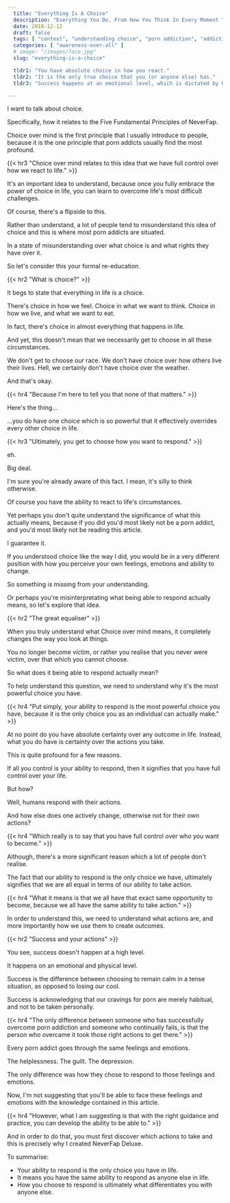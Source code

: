 ```yaml
---
  title: "Everything Is A Choice"
  description: "Everything You Do, From How You Think In Every Moment To What You Believe Today Or Tomorrow, Is Completely At Your Discretion. You Just Have To Realise It."
  date: 2018-12-12
  draft: false
  tags: [ "context", "understanding choice", "porn addiction", "addiction", "awareness", "nofap", "neverfap", "neverfap deluxe" ]
  categories: [ "awareness-over-all" ]
  # image: "/images/face.jpg"
  slug: "everything-is-a-choice"

  tldr1: "You have absolute choice in how you react."
  tldr2: "It is the only true choice that you (or anyone else) has."
  tldr3: "Success happens at an emotional level, which is dictated by how we react."

---
```


I want to talk about choice.

Specifically, how it relates to the Five Fundamental Principles of NeverFap.

Choice over mind is the first principle that I usually introduce to people, because it is the one principle that porn addicts usually find the most profound.


{{< hr3 "Choice over mind relates to this idea that we have full control over how we react to life." >}}


It's an important idea to understand, because once you fully embrace the power of choice in life, you can learn to overcome life's most difficult challenges.

Of course, there's a flipside to this. 

Rather than understand, a lot of people tend to misunderstand this idea of choice and this is where most porn addicts are situated. 

In a state of misunderstanding over what choice is and what rights they have over it.

So let's consider this your formal re-education.


{{< hr2 "What is choice?" >}}


It begs to state that everything in life is a choice.

There's choice in how we feel. Choice in what we want to think. Choice in how we live, and what we want to eat. 

In fact, there's choice in almost everything that happens in life.

And yet, this doesn't mean that we necessarily get to choose in all these circumstances. 

We don't get to choose our race. We don't have choice over how others live their lives. Hell, we certainly don't have choice over the weather. 

And that's okay.


{{< hr4 "Because I'm here to tell you that none of that matters." >}}


Here's the thing... 

...you do have one choice which is so powerful that it effectively overrides every other choice in life.


{{< hr3 "Ultimately, you get to choose how you want to respond." >}}


eh.

Big deal.

I'm sure you're already aware of this fact. I mean, it's silly to think otherwise.

Of course you have the ability to react to life's circumstances.

Yet perhaps you don't quite understand the significance of what this actually means, because if you did you'd most likely not be a porn addict, and you'd most likely not be reading this article.

I guarantee it.

If you understood choice like the way I did, you would be in a very different position with how you perceive your own feelings, emotions and ability to change.

So something is missing from your understanding. 

Or perhaps you're misinterpretating what being able to respond actually means, so let's explore that idea.


{{< hr2 "The great equaliser" >}}


When you truly understand what Choice over mind means, it completely changes the way you look at things. 

You no longer become victim, or rather you realise that you never were victim, over that which you cannot choose.

So what does it being able to respond actually mean?

To help understand this question, we need to understand why it's the most powerful choice you have.


{{< hr4 "Put simply, your ability to respond is the most powerful choice you have, because it is the only choice you as an individual can actually make." >}}


At no point do you have absolute certainty over any outcome in life. Instead, what you do have is certainty over the actions you take.

This is quite profound for a few reasons. 

If all you control is your ability to respond, then it signifies that you have full control over your life.

But how? 

Well, humans respond with their actions. 

And how else does one actively change, otherwise not for their own actions? 


{{< hr4 "Which really is to say that you have full control over who you want to become." >}}


Although, there's a more significant reason which a lot of people don't realise. 

The fact that our ability to respond is the only choice we have, ultimately signifies that we are all equal in terms of our ability to take action.


{{< hr4 "What it means is that we all have that exact same opportunity to become, because we all have the same ability to take action." >}}


In order to understand this, we need to understand what actions are, and more importantly how we use them to create outcomes.


{{< hr2 "Success and your actions" >}}


You see, success doesn't happen at a high level.

It happens on an emotional and physical level. 

Success is the difference between choosing to remain calm in a tense situation, as opposed to losing our cool. 

Success is acknowledging that our cravings for porn are merely habitual, and not to be taken personally. 


{{< hr4 "The only difference between someone who has successfully overcome porn addiction and someone who continually fails, is that the person who overcame it took those right actions to get there." >}}


Every porn addict goes through the same feelings and emotions. 

The helplessness. The guilt. The depression.

The only difference was how they chose to respond to those feelings and emotions. 

Now, I'm not suggesting that you'll be able to face these feelings and emotions with the knowledge contained in this article.


{{< hr4 "However, what I am suggesting is that with the right guidance and practice, you can develop the ability to be able to." >}}


And in order to do that, you must first discover which actions to take and this is precisely why I created NeverFap Deluxe.

To summarise:

- Your ability to respond is the only choice you have in life. 
- It means you have the same ability to respond as anyone else in life.
- How you choose to respond is ultimately what differentiates you with anyone else.


